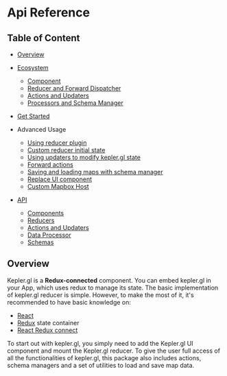 # Api Reference

## Table of Content

-  [Overview](#overview)
-  [Ecosystem][ecosystem]
    - [Component][component]
    - [Reducer and Forward Dispatcher][reducer-and-forward-dispatcher]
    - [Actions and Updaters][actions-and-updaters]
    - [Processors and Schema Manager][processors-and-schema-manager]

-  [Get Started][get-started]

-  Advanced Usage
    - [Using reducer plugin][reducer-plugin]
    - [Custom reducer initial state][custom-initial-state]
    - [Using updaters to modify kepler.gl state][using-updaters]
    - [Forward actions][forward-actions]
    - [Saving and loading maps with schema manager][saving-loading-w-schema]
    - [Replace UI component][replace-ui-component]
    - [Custom Mapbox Host][custom-mapbox-host]

-  [API]()
    - [Components][components]
    - [Reducers][reducers]
    - [Actions and Updaters][actions-updaters]
    - [Data Processor][processors]
    - [Schemas][schemas]

## Overview

Kepler.gl is a __Redux-connected__ component. You can embed kepler.gl in your App, which uses redux to manage its state. The basic implementation of kepler.gl reducer is simple. However, to make the most of it, it's recommended to have basic knowledge on:

- [React][react]
- [Redux][redux] state container
- [React Redux connect][react-redux]

To start out with kepler.gl, you simply need to add the Kepler.gl UI component and mount the Kepler.gl reducer. To give the user full access of all the functionalities of kepler.gl, this package also includes actions, schema managers and a set of utilities to load and save map data.

[ecosystem]: ./ecosystem.md
[get-started]: ./get-started.md
[advanced-usage]: ./advanced-usage.md
[components]: ./components/overview.md
[reducers]: ./reducers/overview.md
[actions-updaters]: ./actions/actions.md
[processors]: ./processors/processors.md
[schemas]: ./schemas/overview.md

[replace-ui-component]: ./advanced-usages/replace-ui-component.md
[custom-initial-state]: ./advanced-usages/custom-initial-state.md
[reducer-plugin]: ./advanced-usages/reducer-plugin.md
[using-updaters]: ./advanced-usages/using-updaters.md
[forward-actions]: ./advanced-usages/forward-actions.md
[saving-loading-w-schema]: ./advanced-usages/saving-loading-w-schema.md
[custom-mapbox-host]: ./advanced-usages/custom-mapbox-host.md
[component]: ./ecosystem.md#component
[reducer-and-forward-dispatcher]: ./ecosystem.md#reducer-and-forward-dispatcher
[actions-and-updaters]: ./ecosystem.md#actions-and-updaters
[processors-and-schema-manager]: ./ecosystem.md#processors-and-schema-manager

[redux]: https://redux.js.org/
[react]: https://reactjs.org/
[react-redux]: https://react-redux.js.org/
